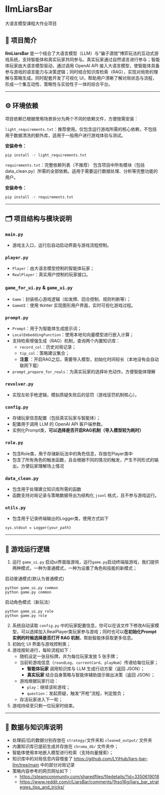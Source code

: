 
# llmLiarsBar  
大语言模型课程大作业项目

## 📌 项目简介

**llmLiarsBar** 是一个结合了大语言模型（LLM）与“骗子酒馆”博弈玩法的互动式游戏系统，支持智能体和真实玩家共同参与。真实玩家通过自然语言进行参与；智能体玩家由大语言模型驱动，通过调用 OpenAI API 接入大语言模型，使智能体具备参与游戏的语言能力与决策逻辑；同时结合知识库检索（RAG），实现对局势的理解与策略生成。同时配套开发了可视化 UI，帮助用户清晰了解对局状态与流程，形成一个集互动性、策略性与实验性于一体的综合平台。


---

## ⚙️ 环境依赖

项目依赖已根据使用场景拆分为两个不同的依赖文件，方便按需安装：

`light_requirements.txt`：推荐使用。仅包含运行游戏所需的核心依赖，不包括用于数据清洗的额外库，适用于一般用户进行游戏体验与测试。

**安装命令：**
  ```bash
  pip install -r light_requirements.txt
  ```

`requirements.txt`：完整依赖列表（不推荐）
包含项目中所有模块（包括 data_clean.py）所需的全部依赖。适用于需要运行数据处理、分析等完整功能的用户。

**安装命令：**
```bash
pip install -r requirements.txt
```

---

## 🗂️ 项目结构与模块说明

### `main.py`
- 游戏主入口，运行后自动启动界面与游戏流程控制。

### `player.py`
- `Player`：由大语言模型控制的智能体玩家；
- `RealPlayer`：真实用户控制的玩家接口。

### `game_for_ui.py` & `game_ui.py`
- `Game`：封装核心游戏逻辑（如发牌、回合控制、规则判断等）；
- `GameUI`：使用 tkinter 实现图形用户界面，实时可视化游戏过程。

### `prompt.py`
- `Prompt`：用于为智能体生成提示词；
- `LocalEmbeddingFunction`：使用本地句向量模型进行嵌入计算；
- 支持检索增强生成（RAG）机制，查询两个内置知识库：
  - `record_col`：历史对局记录；
  - `tip_col`：策略建议集合；
  - **注意** ：开启RAG之后，需要导入模型，初始化时间较长（本地没有会自动联网下载）
- `prompt_prepare_for_reals`：为真实玩家的选择补充动作。方便智能体理解

### `revolver.py`
- 实现左轮手枪逻辑，模拟质疑失败后的惩罚（游戏惩罚机制核心）。

### `config.py`
- 存储玩家信息配置（包括真实玩家与智能体）；
- 配置用于调用 LLM 的 OpenAI API 客户端参数。
- 实例化Prompt类，**可以选择是否开启RAG机制（导入模型较为耗时）**

### `role.py`
- 包含Role类，用于存储新玩法中的角色信息，存放在Player类中
- 包含了所有角色的触发函数，且会根据不同的情况的触发，产生不同形式的输出，方便玩家理解场上情况

### `data_clean.py`
- 包含用于处理建立知识库所需的函数
- 函数支持对局记录与策略数据导出为结构化 `jsonl` 格式，且不参与游戏运行。

### `utils.py`
- 包含用于记录终端输出的Logger类，使用方式如下

```bash
sys.stdout = Logger(your_path)
```


---

## 🧠 游戏运行逻辑

1. 运行 `game_ui.py` 启动ui界面版游戏，运行`game.py`启动终端版游戏，我们提供两种模式，一种为普通模式，一种为设置了角色和技能的新模式；

启动普通模式(默认为普通模式)
```
python game_ui.py common
python game.py common
```

启动角色模式（新玩法）
```
python game_ui.py role
python game.py role
```

2. 系统自动读取 `config.py` 中的玩家配置信息，你可以在该文件下修改AI玩家模型，可以选择加入RealPlayer类玩家参与游戏；同时也可以**在初始化Prompt 实例的时候选择是否打开 RAG 机制**，帮助智能体获取更多信息。
3. 初始化 UI 界面与游戏控制类；
4. 游戏按轮进行，每轮流程如下：
   - 随机设定一张目标牌，并为每位玩家发放 5 张手牌；
   - 当前轮游戏信息（`roundLog`、`currentCard`、`playNum`）传递给每位玩家；
     - **智能体玩家** 调用知识库与 LLM 生成行动方案（返回 JSON）；
     - **真实玩家** 结合自身策略与智能体辅助提示做出决策（返回 JSON）；
   - 游戏根据玩家行动：
     - `play`：继续该轮游戏；
     - `question`：发起质疑，触发“开枪”流程，判定胜负；
   - 存活玩家进入下一轮；
5. 游戏持续至只剩一位玩家时结束。

---

## 📁 数据与知识库说明
- 处理前/后的数据分别存放在 `strategy/`文件夹和 `cleaned_output/` 文件夹 
- 内置知识库已提前生成并存放在 `chroma_db/` 文件夹中；
- 智能体使用本地嵌入模型进行检索（支持向量搜索）；
- 知识库中的对局信息内容借鉴了 https://github.com/LYiHub/liars-bar-llm/tree/main 中的部分对局记录
-  策略内容参考的网页网址如下：
   - https://steamcommunity.com/sharedfiles/filedetails/?id=3350619018
   - https://www.reddit.com/r/LiarsBar/comments/1hso16g/liars_bar_strategies_tips_and_tricks/
